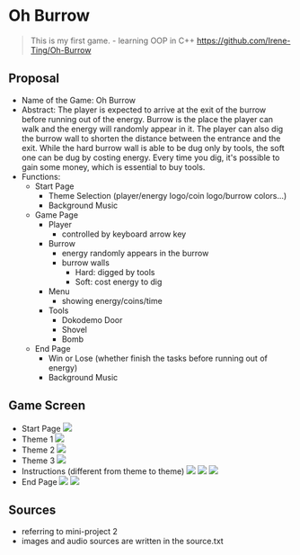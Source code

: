 # Oh Burrow
> This is my first game. - learning OOP in C++ https://github.com/Irene-Ting/Oh-Burrow
## Proposal
- Name of the Game:
Oh Burrow
- Abstract:
The player is expected to arrive at the exit of the burrow before running out of the energy. Burrow is the place the player can walk and the energy will randomly appear in it. The player can also dig the burrow wall to shorten the distance between the entrance and the exit. While the hard burrow wall is able to be dug only by tools, the soft one can be dug by costing energy. Every time you dig, it's possible to gain some money, which is essential to buy tools.
- Functions:
    - Start Page
        - Theme Selection (player/energy logo/coin logo/burrow colors...)
        - Background Music
    - Game Page
        - Player
            - controlled by keyboard arrow key
        - Burrow
            - energy randomly appears in the burrow
            - burrow walls
                - Hard: digged by tools
                - Soft: cost energy to dig
        - Menu
            - showing energy/coins/time
        - Tools
            - Dokodemo Door 
            - Shovel
            - Bomb
    - End Page
        - Win or Lose (whether finish the tasks before running out of energy)
        - Background Music
## Game Screen
- Start Page
    ![](https://i.imgur.com/eNwy47M.png)
- Theme 1
    ![](https://i.imgur.com/kDNOOqc.png)
- Theme 2
    ![](https://i.imgur.com/OS2FUMF.png)
- Theme 3
    ![](https://i.imgur.com/NvirAKC.png)
- Instructions (different from theme to theme)
    ![](https://i.imgur.com/avoFpXy.png)
    ![](https://i.imgur.com/3QwOwYl.png)
    ![](https://i.imgur.com/px4PYQk.png)
- End Page
    ![](https://i.imgur.com/hzx0tMa.png)
    ![](https://i.imgur.com/tfi4q1Y.png)
   
## Sources
- referring to mini-project 2 
- images and audio sources are written in the source.txt

